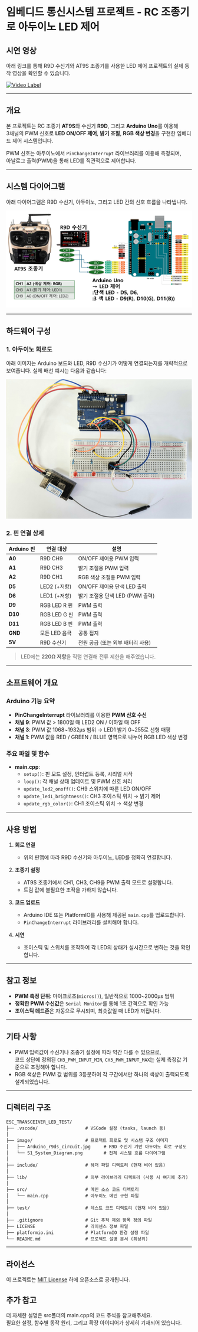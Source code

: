# 임베디드 통신시스템 프로젝트 - RC 조종기로 아두이노 LED 제어

## 시연 영상
아래 링크를 통해 R9D 수신기와 AT9S 조종기를 사용한 LED 제어 프로젝트의 실제 동작 영상을 확인할 수 있습니다.

[![Video Label](http://img.youtube.com/vi/wgoNXr9NGfQ/0.jpg)](https://youtu.be/wgoNXr9NGfQ)

---

## 개요
본 프로젝트는 RC 조종기 **AT9S**와 수신기 **R9D**, 그리고 **Arduino Uno**를 이용해  
3채널의 PWM 신호로 **LED ON/OFF 제어**, **밝기 조절**, **RGB 색상 변경**을 구현한 임베디드 제어 시스템입니다.

PWM 신호는 아두이노에서 `PinChangeInterrupt` 라이브러리를 이용해 측정되며,  
아날로그 출력(PWM)을 통해 LED를 직관적으로 제어합니다.

---

## 시스템 다이어그램
아래 다이어그램은 R9D 수신기, 아두이노, 그리고 LED 간의 신호 흐름을 나타냅니다.

![시스템 다이어그램](image/S1_System_Diagram.png)

---

## 하드웨어 구성

### 1. 아두이노 회로도
아래 이미지는 Arduino 보드와 LED, R9D 수신기가 어떻게 연결되는지를 개략적으로 보여줍니다. 실제 배선 예시는 다음과 같습니다:

![아두이노 실제 배선 예시](image/Arduino_r9ds_circuit.jpg)

### 2. 핀 연결 상세

| Arduino 핀 | 연결 대상     | 설명                                 |
|------------|----------------|--------------------------------------|
| **A0**     | R9D CH9        | ON/OFF 제어용 PWM 입력               |
| **A1**     | R9D CH3        | 밝기 조절용 PWM 입력                |
| **A2**     | R9D CH1        | RGB 색상 조절용 PWM 입력            |
| **D5**     | LED2 (+저항)   | ON/OFF 제어용 단색 LED 출력         |
| **D6**     | LED1 (+저항)   | 밝기 조절용 단색 LED (PWM 출력)     |
| **D9**     | RGB LED R 핀   | PWM 출력                            |
| **D10**    | RGB LED G 핀   | PWM 출력                            |
| **D11**    | RGB LED B 핀   | PWM 출력                            |
| **GND**    | 모든 LED 음극 | 공통 접지                            |
| **5V**     | R9D 수신기     | 전원 공급 (또는 외부 배터리 사용)    |

> LED에는 **220Ω 저항**을 직렬 연결해 전류 제한을 해주었습니다.

---

## 소프트웨어 개요

### Arduino 기능 요약

- **PinChangeInterrupt** 라이브러리를 이용한 **PWM 신호 수신**
- **채널 9**: PWM 값 > 1800일 때 LED2 ON / 이하일 때 OFF
- **채널 3**: PWM 값 1068~1932μs 범위 → LED1 밝기 0~255로 선형 매핑
- **채널 1**: PWM 값을 RED / GREEN / BLUE 영역으로 나누어 RGB LED 색상 변경

### 주요 파일 및 함수

- **main.cpp**:  
  - `setup()`: 핀 모드 설정, 인터럽트 등록, 시리얼 시작  
  - `loop()`: 각 채널 상태 업데이트 및 PWM 신호 처리  
  - `update_led2_onoff()`: CH9 스위치에 따른 LED ON/OFF  
  - `update_led1_brightness()`: CH3 조이스틱 위치 → 밝기 제어  
  - `update_rgb_color()`: CH1 조이스틱 위치 → 색상 변경

---

## 사용 방법

1. **회로 연결**
   - 위의 핀맵에 따라 R9D 수신기와 아두이노, LED를 정확히 연결합니다.

2. **조종기 설정**
   - AT9S 조종기에서 CH1, CH3, CH9을 PWM 출력 모드로 설정합니다.
   - 트림 값에 불필요한 조작을 가하지 않습니다.

3. **코드 업로드**
   - Arduino IDE 또는 PlatformIO를 사용해 제공된 `main.cpp`를 업로드합니다.
   - `PinChangeInterrupt` 라이브러리를 설치해야 합니다.

4. **시연**
   - 조이스틱 및 스위치를 조작하여 각 LED의 상태가 실시간으로 변하는 것을 확인합니다.

---

## 참고 정보

- **PWM 측정 단위**: 마이크로초(`micros()`), 일반적으로 1000~2000μs 범위
- **정확한 PWM 수신값**은 `Serial Monitor`를 통해 1초 간격으로 확인 가능
- **조이스틱 데드존**은 자동으로 무시되며, 최솟값일 때 LED가 꺼집니다.

---

## 기타 사항

- PWM 입력값이 수신기나 조종기 설정에 따라 약간 다를 수 있으므로,  
  코드 상단에 정의된 `CH3_PWM_INPUT_MIN`, `CH3_PWM_INPUT_MAX`는 실제 측정값 기준으로 조정해야 합니다.
- RGB 색상은 PWM 값 범위를 3등분하여 각 구간에서만 하나의 색상이 출력되도록 설계되었습니다.

---

## 디렉터리 구조
 
```plaintext
ESC_TRANSCEIVER_LED_TEST/
├── .vscode/                  # VSCode 설정 (tasks, launch 등)
│
├── image/                    # 프로젝트 회로도 및 시스템 구조 이미지
│   ├── Arduino_r9ds_circuit.jpg     # R9D 수신기 기반 아두이노 회로 구성도
│   └── S1_System_Diagram.png        # 전체 시스템 흐름 다이어그램
│
├── include/                  # 헤더 파일 디렉토리 (현재 비어 있음)
│
├── lib/                      # 외부 라이브러리 디렉토리 (사용 시 여기에 추가)
│
├── src/                      # 메인 소스 코드 디렉토리
│   └── main.cpp              # 아두이노 메인 구현 파일
│
├── test/                     # 테스트 코드 디렉토리 (현재 비어 있음)
│
├── .gitignore                # Git 추적 제외 항목 정의 파일
├── LICENSE                   # 라이센스 정보 파일
├── platformio.ini            # PlatformIO 환경 설정 파일
└── README.md                 # 프로젝트 설명 문서 (최상위)

```
---

## 라이선스

이 프로젝트는 [MIT License](./LICENSE) 하에 오픈소스로 공개됩니다.

## 추가 참고
더 자세한 설명은 src폴더의 main.cpp의 코드 주석을 참고해주세요.  
필요한 설정, 함수별 동작 원리, 그리고 확장 아이디어가 상세히 기재되어 있습니다.